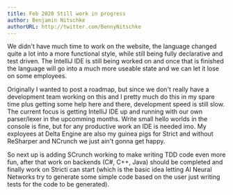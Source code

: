 ```yaml
---
title: Feb 2020 Still work in progress
author: Benjamin Nitschke
authorURL: http://twitter.com/BennyNitschke
---
```


We didn't have much time to work on the website, the language changed quite a lot into a more functional style, while still being fully declarative and test driven. The IntelliJ IDE is still being worked on and once that is finished the language will go into a much more useable state and we can let it lose on some employees.

Originally I wanted to post a roadmap, but since we don't really have a development team working on this and I pretty much do this in my spare time plus getting some help here and there, development speed is still slow. The current focus is getting IntelliJ IDE up and running with our own parser/lexer in the upcomming months. Write small hello worlds in the console is fine, but for any productive work an IDE is needed imo. My exployees at Delta Engine are also my guinea pigs for Strict and without ReSharper and NCrunch we just ain't gonna get happy.

So next up is adding SCrunch working to make writing TDD code even more fun, after that work on backends (C#, C++, Java) should be completed and finally work on Stricti can start (which is the basic idea letting AI Neural Networks try to generate some simple code based on the user just writing tests for the code to be generated).